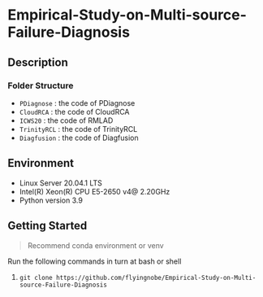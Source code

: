 # Empirical-Study-on-Multi-source-Failure-Diagnosis

## Description

### Folder Structure

-   `PDiagnose` : the code of PDiagnose
-   `CloudRCA` : the code of CloudRCA
-   `ICWS20` : the code of RMLAD
-   `TrinityRCL` : the code of TrinityRCL
-   `Diagfusion` : the code of Diagfusion

## Environment

-   Linux Server 20.04.1 LTS
-   Intel(R) Xeon(R) CPU E5-2650 v4@ 2.20GHz
-   Python version 3.9

## Getting Started

> Recommend conda environment or venv

Run the following commands in turn at bash or shell

1. `git clone https://github.com/flyingnobe/Empirical-Study-on-Multi-source-Failure-Diagnosis`
